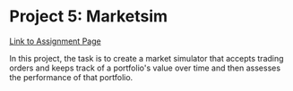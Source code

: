 # Project 5: Marketsim

[Link to Assignment Page](http://quantsoftware.gatech.edu/Fall_2019_Project_5:_Marketsim)

In this project, the task is to create a market simulator that accepts trading orders and keeps track of a portfolio's value over time and then assesses the performance of that portfolio.